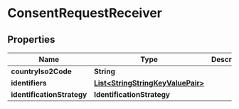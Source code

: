 

# ConsentRequestReceiver


## Properties

| Name | Type | Description | Notes |
|------------ | ------------- | ------------- | -------------|
|**countryIso2Code** | **String** |  |  |
|**identifiers** | [**List&lt;StringStringKeyValuePair&gt;**](StringStringKeyValuePair.md) |  |  |
|**identificationStrategy** | **IdentificationStrategy** |  |  |



